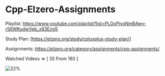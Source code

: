 # Cpp-Elzero-Assignments

Playlist: https://www.youtube.com/playlist?list=PLDoPjvoNmBAwy-rS6WKudwVeb_x63EzgS

Study Plan: [https://elzero.org/study/cplusplus-study-plan/]

Assignments: https://elzero.org/category/assignments/cpp-assignments/

Watched Videos => [ 35 From 160 ]

![22%](https://progress-bar.dev/22/?title=progress)
